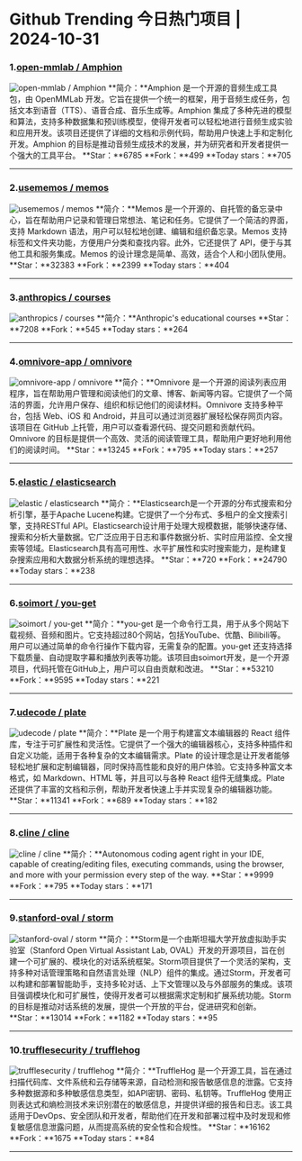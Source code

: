 # Github Trending 今日热门项目 | 2024-10-31
### 1.[open-mmlab / Amphion](https://github.com/open-mmlab/Amphion)

![open-mmlab / Amphion](https://repository-images.githubusercontent.com/719017363/315b2892-cef2-4a08-b98e-28c817515373)
**简介：**Amphion 是一个开源的音频生成工具包，由 OpenMMLab 开发。它旨在提供一个统一的框架，用于音频生成任务，包括文本到语音（TTS）、语音合成、音乐生成等。Amphion 集成了多种先进的模型和算法，支持多种数据集和预训练模型，使得开发者可以轻松地进行音频生成实验和应用开发。该项目还提供了详细的文档和示例代码，帮助用户快速上手和定制化开发。Amphion 的目标是推动音频生成技术的发展，并为研究者和开发者提供一个强大的工具平台。
**Star：**6785
**Fork：**499
**Today stars：**705

---

### 2.[usememos / memos](https://github.com/usememos/memos)

![usememos / memos](https://repository-images.githubusercontent.com/436297812/02a4fe19-4a8b-4d8b-bd1f-be120b90737a)
**简介：**Memos 是一个开源的、自托管的备忘录中心，旨在帮助用户记录和管理日常想法、笔记和任务。它提供了一个简洁的界面，支持 Markdown 语法，用户可以轻松地创建、编辑和组织备忘录。Memos 支持标签和文件夹功能，方便用户分类和查找内容。此外，它还提供了 API，便于与其他工具和服务集成。Memos 的设计理念是简单、高效，适合个人和小团队使用。
**Star：**32383
**Fork：**2399
**Today stars：**404

---

### 3.[anthropics / courses](https://github.com/anthropics/courses)

![anthropics / courses](https://opengraph.githubassets.com/799b1c07ef3c40fa8606a753d6e8e30595882bb0e57b10f0e81eed64aa8565e4/anthropics/courses)
**简介：**Anthropic's educational courses
**Star：**7208
**Fork：**545
**Today stars：**264

---

### 4.[omnivore-app / omnivore](https://github.com/omnivore-app/omnivore)

![omnivore-app / omnivore](https://opengraph.githubassets.com/f4b51826d8ed43ddbb043fd85ad63dcbc10722dd8e732920239a151eafef519a/omnivore-app/omnivore)
**简介：**Omnivore 是一个开源的阅读列表应用程序，旨在帮助用户管理和阅读他们的文章、博客、新闻等内容。它提供了一个简洁的界面，允许用户保存、组织和标记他们的阅读材料。Omnivore 支持多种平台，包括 Web、iOS 和 Android，并且可以通过浏览器扩展轻松保存网页内容。该项目在 GitHub 上托管，用户可以查看源代码、提交问题和贡献代码。Omnivore 的目标是提供一个高效、灵活的阅读管理工具，帮助用户更好地利用他们的阅读时间。
**Star：**13245
**Fork：**795
**Today stars：**257

---

### 5.[elastic / elasticsearch](https://github.com/elastic/elasticsearch)

![elastic / elasticsearch](https://opengraph.githubassets.com/ef981e2ef2e41ba57f861a733c23adaaed8745e8937fd1572a6a8725e00aed82/elastic/elasticsearch)
**简介：**Elasticsearch是一个开源的分布式搜索和分析引擎，基于Apache Lucene构建。它提供了一个分布式、多租户的全文搜索引擎，支持RESTful API。Elasticsearch设计用于处理大规模数据，能够快速存储、搜索和分析大量数据。它广泛应用于日志和事件数据分析、实时应用监控、全文搜索等领域。Elasticsearch具有高可用性、水平扩展性和实时搜索能力，是构建复杂搜索应用和大数据分析系统的理想选择。
**Star：**720
**Fork：**24790
**Today stars：**238

---

### 6.[soimort / you-get](https://github.com/soimort/you-get)

![soimort / you-get](https://opengraph.githubassets.com/686dda406f5bfe00868882302f5d0bed63285a635d32c47ac0e8c3f85c408cd9/soimort/you-get)
**简介：**you-get 是一个命令行工具，用于从多个网站下载视频、音频和图片。它支持超过80个网站，包括YouTube、优酷、Bilibili等。用户可以通过简单的命令行操作下载内容，无需复杂的配置。you-get 还支持选择下载质量、自动提取字幕和播放列表等功能。该项目由soimort开发，是一个开源项目，代码托管在GitHub上，用户可以自由贡献和改进。
**Star：**53210
**Fork：**9595
**Today stars：**221

---

### 7.[udecode / plate](https://github.com/udecode/plate)

![udecode / plate](https://opengraph.githubassets.com/dcf236d603ee3075923e8fdafc0f656e41a98f8cddc9868735edcfa4c1817777/udecode/plate)
**简介：**Plate 是一个用于构建富文本编辑器的 React 组件库，专注于可扩展性和灵活性。它提供了一个强大的编辑器核心，支持多种插件和自定义功能，适用于各种复杂的文本编辑需求。Plate 的设计理念是让开发者能够轻松地扩展和定制编辑器，同时保持高性能和良好的用户体验。它支持多种富文本格式，如 Markdown、HTML 等，并且可以与各种 React 组件无缝集成。Plate 还提供了丰富的文档和示例，帮助开发者快速上手并实现复杂的编辑器功能。
**Star：**11341
**Fork：**689
**Today stars：**182

---

### 8.[cline / cline](https://github.com/cline/cline)

![cline / cline](https://opengraph.githubassets.com/3df7f460a500fd075d40d2728e5a63660c57a2f18cc25e55e17edff108077cdf/cline/cline)
**简介：**Autonomous coding agent right in your IDE, capable of creating/editing files, executing commands, using the browser, and more with your permission every step of the way.
**Star：**9999
**Fork：**795
**Today stars：**171

---

### 9.[stanford-oval / storm](https://github.com/stanford-oval/storm)

![stanford-oval / storm](https://repository-images.githubusercontent.com/776854298/2ff7b3f6-ed96-4dab-858e-be473611fdf3)
**简介：**Storm是一个由斯坦福大学开放虚拟助手实验室（Stanford Open Virtual Assistant Lab, OVAL）开发的开源项目，旨在创建一个可扩展的、模块化的对话系统框架。Storm项目提供了一个灵活的架构，支持多种对话管理策略和自然语言处理（NLP）组件的集成。通过Storm，开发者可以构建和部署智能助手，支持多轮对话、上下文管理以及与外部服务的集成。该项目强调模块化和可扩展性，使得开发者可以根据需求定制和扩展系统功能。Storm的目标是推动对话系统的发展，提供一个开放的平台，促进研究和创新。
**Star：**13014
**Fork：**1182
**Today stars：**95

---

### 10.[trufflesecurity / trufflehog](https://github.com/trufflesecurity/trufflehog)

![trufflesecurity / trufflehog](https://repository-images.githubusercontent.com/77726177/4bac5782-b7e4-44fe-bc89-46cc69e9f36a)
**简介：**TruffleHog 是一个开源工具，旨在通过扫描代码库、文件系统和云存储等来源，自动检测和报告敏感信息的泄露。它支持多种数据源和多种敏感信息类型，如API密钥、密码、私钥等。TruffleHog 使用正则表达式和熵检测技术来识别潜在的敏感信息，并提供详细的报告和日志。该工具适用于DevOps、安全团队和开发者，帮助他们在开发和部署过程中及时发现和修复敏感信息泄露问题，从而提高系统的安全性和合规性。
**Star：**16162
**Fork：**1675
**Today stars：**84

---

